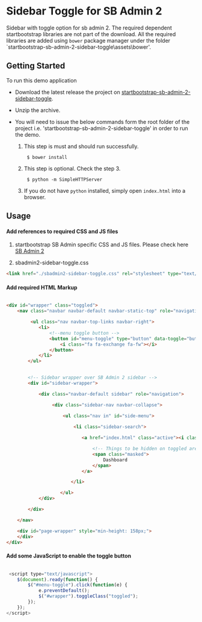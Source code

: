 # Sidebar Toggle for SB Admin 2

Sidebar with toggle option for sb admin 2. The required dependent startbootstrap libraries are not part of the download. All the required libraries are added using `bower` package manager under the folder `startbootstrap-sb-admin-2-sidebar-toggle\assets\bower'. 

## Getting Started

To run this demo application

+ Download the latest release the project on [startbootstrap-sb-admin-2-sidebar-toggle](https://github.com/pramod-rathod-avalara/startbootstrap-sb-admin-2-sidebar-toggle).

+ Unzip the archive.

+  You will need to issue the below commands form the root folder of the project i.e. 'startbootstrap-sb-admin-2-sidebar-toggle' in order to run the demo.
		
	1. This step is must and should run successfully.

			$ bower install  		

	2. This step is optional. Check the step 3.

			$ python -m SimpleHTTPServer

	3. If you do not have `python` installed, simply open `index.html` into a browser.

## Usage

#### Add references to required CSS and JS files 

1. startbootstrap SB Admin specific CSS and JS files. Please check here [SB Admin 2](https://github.com/IronSummitMedia/startbootstrap-sb-admin-2)

2. sbadmin2-sidebar-toggle.css 

```html
<link href="./sbadmin2-sidebar-toggle.css" rel="stylesheet" type="text/css">
```

#### Add required HTML Markup

```html

<div id="wrapper" class="toggled">
	<nav class="navbar navbar-default navbar-static-top" role="navigation" style="margin-bottom: 0">

		 <ul class="nav navbar-top-links navbar-right">
            <li>
            	<!--menu toggle button -->
                <button id="menu-toggle" type="button" data-toggle="button" class="btn btn-default btn-xs">
                    <i class="fa fa-exchange fa-fw"></i>
                </button>
            </li>
        </ul>
            

		<!-- Sidebar wrapper over SB Admin 2 sidebar -->
	 	<div id="sidebar-wrapper">

            <div class="navbar-default sidebar" role="navigation">

            	 <div class="sidebar-nav navbar-collapse">

                     <ul class="nav in" id="side-menu">
                     	
                     	 <li class="sidebar-search">

                            <a href="index.html" class="active"><i class="fa fa-dashboard fa-fw"></i> 

                            	<!-- Things to be hidden on toggled are encolsed with masked -->
                                <span class="masked">
                                    Dashboard
                                </span>    
                            </a>

	                    </li>

            		</ul>	
            </div>

        </div>

    </nav>

    <div id="page-wrapper" style="min-height: 158px;">
    </div>	
</div>    

```

#### Add some JavaScript to enable the toggle button


```javascript

 <script type="text/javascript">
    $(document).ready(function() {
        $("#menu-toggle").click(function(e) {
            e.preventDefault();
            $("#wrapper").toggleClass("toggled");
        });
    });
</script>

```